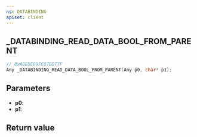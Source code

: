 ```yaml
---
ns: DATABINDING
apiset: client
---
```

## _DATABINDING_READ_DATA_BOOL_FROM_PARENT

```c
// 0xA8EDE09FE07BD77F
Any _DATABINDING_READ_DATA_BOOL_FROM_PARENT(Any p0, char* p1);
```


## Parameters
* **p0**:
* **p1**:

## Return value